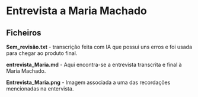 # Entrevista a Maria Machado

## Ficheiros

**Sem_revisão.txt** - transcrição feita com IA que possui uns erros e foi usada para chegar ao produto final.

**entrevista_Maria.md** - Aqui encontra-se a entrevista transcrita e final à Maria Machado.

**Entrevista_Maria.png** - Imagem associada a uma das recordações mencionadas na entervista.

